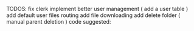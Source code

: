 TODOS:
fix clerk
implement better user management ( add a user table )
add default user files routing
add file downloading
add delete folder ( manual parent deletion )
code suggested:

<!-- async function deleteFolder(folderId: number) {
  // Delete all files in this folder
  await db.delete(files_table).where(eq(files_table.parent, folderId));

  // Get all subfolders
  const subfolders = await db.select().from(folders_table).where(eq(folders_table.parent, folderId));

  // Recursively delete all subfolders
  for (const subfolder of subfolders) {
    await deleteFolder(subfolder.id);
  }

  // Finally delete the folder itself
  await db.delete(folders_table).where(eq(folders_table.id, folderId));
} -->
